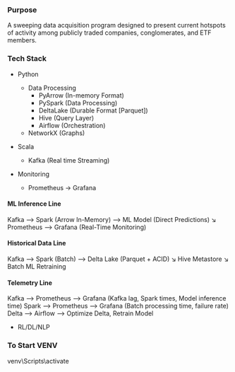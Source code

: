 ### Purpose
A sweeping data acquisition program designed to present current hotspots of activity among publicly traded companies, conglomerates, and ETF members.

### Tech Stack
- Python
    - Data Processing 
        - PyArrow (In-memory Format)
        - PySpark (Data Processing)
        - DeltaLake (Durable Format [Parquet])
        - Hive (Query Layer)
        - Airflow (Orchestration)
    - NetworkX (Graphs)
- Scala
    - Kafka (Real time Streaming)

- Monitoring
    - Prometheus -> Grafana

#### ML Inference Line
Kafka --> Spark (Arrow In-Memory) --> ML Model (Direct Predictions)
                ↘
             Prometheus --> Grafana (Real-Time Monitoring)


#### Historical Data Line
Kafka --> Spark (Batch) --> Delta Lake (Parquet + ACID)
                            ↘
                     Hive Metastore
                            ↘
                    Batch ML Retraining

#### Telemetry Line
Kafka --> Prometheus --> Grafana (Kafka lag, Spark times, Model inference time)
Spark --> Prometheus --> Grafana (Batch processing time, failure rate)
Delta --> Airflow    --> Optimize Delta, Retrain Model


- RL/DL/NLP
### To Start VENV
venv\Scripts\activate